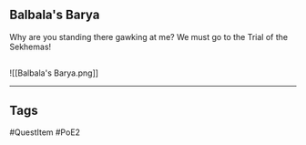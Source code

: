 ## Balbala's Barya
Why are you standing there gawking at me?
We must go to the Trial of the Sekhemas!
## 
![[Balbala's Barya.png]]

---
## Tags
#QuestItem
#PoE2